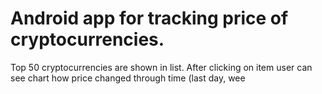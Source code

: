 # Android app for tracking price of cryptocurrencies.
Top 50 cryptocurrencies are shown in list. After clicking on item user can see chart how price changed through time (last day, wee